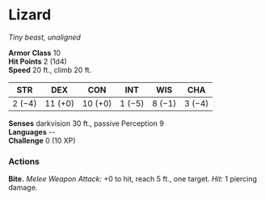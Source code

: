 # Lizard 
_Tiny beast, unaligned_

**Armor Class** 10    
**Hit Points** 2 (1d4)    
**Speed** 20 ft., climb 20 ft.

| STR     | DEX     | CON     | INT     | WIS     | CHA     |
|---------|---------|---------|---------|---------|---------|
| 2 (−4)  | 11 (+0) | 10 (+0) | 1 (−5)  | 8 (−1)  | 3 (−4)  |  

**Senses** darkvision 30 ft., passive Perception 9    
**Languages** --    
**Challenge** 0 (10 XP) 

### Actions    
**Bite.** _Melee Weapon Attack:_ +0 to hit, reach 5 ft., one target. _Hit:_ 1 piercing damage.
